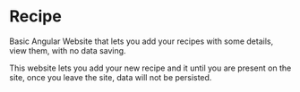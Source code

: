 # Recipe
Basic Angular Website that lets you add your recipes with some details, view them, with no data saving.


This website lets you add your new recipe and it until you are present on the site, once you leave the site, data will not be persisted.
